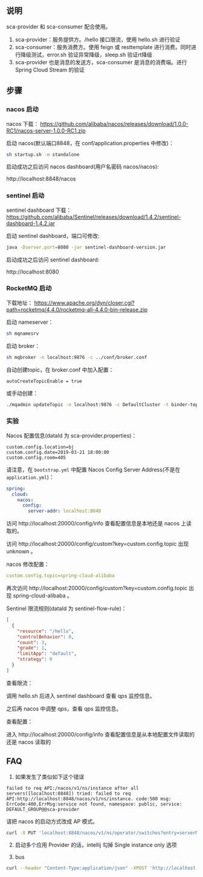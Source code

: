## 说明

sca-provider 和 sca-consumer 配合使用。

1. sca-provider：服务提供方。/hello 接口限流，使用 hello.sh 进行验证
2. sca-consumer：服务消费方。使用 feign 或 resttemplate 进行消费。同时进行降级测试，error.sh 验证异常降级，sleep.sh 验证rt降级
3. sca-provider 也是消息的发送方，sca-consumer 是消息的消费端。进行 Spring Cloud Stream 的验证

## 步骤

### nacos 启动

nacos 下载： https://github.com/alibaba/nacos/releases/download/1.0.0-RC1/nacos-server-1.0.0-RC1.zip

启动 nacos(默认端口8848，在 conf/application.properties 中修改)：

```bash
sh startup.sh -m standalone
```

启动成功之后访问 nacos dashboard(用户名密码 nacos/nacos):

http://localhost:8848/nacos

### sentinel 启动

sentinel dashboard 下载：https://github.com/alibaba/Sentinel/releases/download/1.4.2/sentinel-dashboard-1.4.2.jar

启动 sentinel dashboard，端口可修改:

```bash
java -Dserver.port=8080 -jar sentinel-dashboard-version.jar
```

启动成功之后访问 sentinel dashboard:

http://localhost:8080

### RocketMQ 启动

下载地址： https://www.apache.org/dyn/closer.cgi?path=rocketmq/4.4.0/rocketmq-all-4.4.0-bin-release.zip

启动 nameserver：

```bash
sh mqnamesrv
```

启动 broker：

```bash
sh mqbroker -n localhost:9876 -c ../conf/broker.conf
```

自动创建topic，在 broker.conf 中加入配置：

```properties
autoCreateTopicEnable = true
```

或手动创建：

```bash
./mqadmin updateTopic -n localhost:9876 -c DefaultCluster -t binder-topic
```

### 实验

Nacos 配置信息(dataId 为 sca-provider.properties)：

```properties
custom.config.location=bj
custom.config.date=2019-03-21 18:00:00
custom.config.room=405
```

请注意，在 `bootstrap.yml` 中配置 Nacos Config Server Address(不是在 `application.yml`)：

```yaml
spring:
  cloud:
    nacos:
      config:
        server-addr: localhost:8848
```

访问 http://localhost:20000/config/info 查看配置信息是本地还是 nacos 上读取的。

访问 http://localhost:20000/config/custom?key=custom.config.topic 出现 unknown 。

nacos 修改配置：

```yaml
custom.config.topic=spring-cloud-alibaba
```

再次访问 http://localhost:20000/config/custom?key=custom.config.topic 出现 spring-cloud-alibaba 。


Sentinel 限流规则(dataId 为 sentinel-flow-rule)：

```json
[
  {
    "resource": "/hello",
    "controlBehavior": 0,
    "count": 3,
    "grade": 1,
    "limitApp": "default",
    "strategy": 0
  }
]
```

查看限流：

调用 hello.sh 后进入 sentinel dashboard 查看 qps 监控信息。

之后再 nacos 中调整 qps，查看 qps 监控信息。

查看配置：

进入 http://localhost:20000/config/info 查看配置信息是从本地配置文件读取的还是 nacos 读取的


## FAQ 

1. 如果发生了类似如下这个错误

```
failed to req API:/nacos/v1/ns/instance after all servers([localhost:8848]) tried: failed to req API:http://localhost:8848/nacos/v1/ns/instance. code:500 msg: ErrCode:400,ErrMsg:service not found, namespace: public, service: DEFAULT_GROUP@@sca-provider
```

请把 nacos 的启动方式改成 AP 模式。

```bash
curl -X PUT 'localhost:8848/nacos/v1/ns/operator/switches?entry=serverMode&value=AP'
```


2. 启动多个应用 Provider 的话，intellij 勾掉 Single instance only 选项

3. bus

```bash
curl --header "Content-Type:application/json" -XPOST 'http://localhost:20000/actuator/bus-env?name=alibaba&value=hangzhou'
```